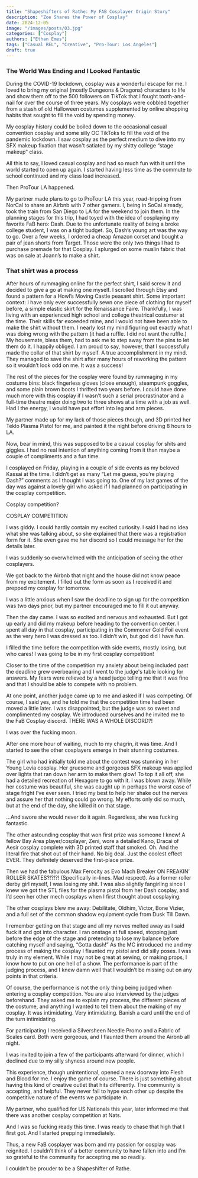 ```yaml
---
title: "Shapeshifters of Rathe: My FAB Cosplayer Origin Story"
description: "Zoe Shares the Power of Cosplay"
date: 2024-12-05
image: "/images/posts/03.jpg"
categories: ["Cosplay"]
authors: ["Ethan Emes"]
tags: ["Casual REL", "Creative", "Pro-Tour: Los Angeles"]
draft: true
---
```


###  The World Was Ending and I Looked Fantastic
During the COVID-19 lockdown, cosplay was a wonderful escape for me. I loved to bring my original (mostly Dungeons & Dragons) characters to life and show them off to the 500 followers on TikTok that I fought tooth-and-nail for over the course of three years. My cosplays were cobbled together from a stash of old Halloween costumes supplemented by online shopping habits that sought to fill the void by spending money. 

My cosplay history could be boiled down to the occasional casual convention cosplay and some silly OC TikToks to fill the void of the pandemic lockdown. I saw cosplay as the perfect medium to dive into my SFX makeup fixation that wasn't satiated by my shitty college “stage makeup” class. 

All this to say, I loved casual cosplay and had so much fun with it until the world started to open up again. I started having less time as the commute to school continued and my class load increased. 

Then ProTour LA happened.

My partner made plans to go to ProTour LA this year, road-tripping from NorCal to share an Airbnb with 7 other gamers. I, being in SoCal already, took the train from San Diego to LA for the weekend to join them. In the planning stages for this trip, I had toyed with the idea of cosplaying my favorite FaB hero: Dash. Due to the unfortunate reality of being a broke college student, I was on a tight budget. So, Dash’s young art was the way to go. Over a few weeks, I ordered a cheap Amazon corset and bought a pair of jean shorts from Target. Those were the only two things I had to purchase premade for that Cosplay. I splurged on some muslin fabric that was on sale at Joann’s to make a shirt. 

### That shirt was a process
After hours of rummaging online for the perfect shirt, I said screw it and decided to give a go at making one myself. I scrolled through Etsy and found a pattern for a Howl’s Moving Castle peasant shirt. Some important context: I have only ever successfully sewn one piece of clothing for myself before, a simple elastic skirt for the Renaissance Faire. Thankfully, I was living with an experienced high school and college theatrical costumer at the time. Their skills far exceeded mine, and I would not have been able to make the shirt without them. I nearly lost my mind figuring out exactly what I was doing wrong with the pattern (it had a ruffle. I did not want the ruffle.) My housemate, bless them, had to ask me to step away from the pins to let them do it. I happily obliged. I am proud to say, however, that I successfully made the collar of that shirt by myself. A true accomplishment in my mind. They managed to save the shirt after many hours of reworking the pattern so it wouldn’t look odd on me. It was a success! 

The rest of the pieces for the cosplay were found by rummaging in my costume bins: black fingerless gloves (close enough), steampunk goggles, and some plain brown boots I thrifted two years before. I could have done much more with this cosplay if I wasn’t such a serial procrastinator and a full-time theatre major doing two to three shows at a time with a job as well. Had I the energy, I would have put effort into leg and arm pieces. 

My partner made up for my lack of those pieces though, and 3D printed her Teklo Plasma Pistol for me, and painted it the night before driving 8 hours to LA. 

Now, bear in mind, this was supposed to be a casual cosplay for shits and giggles. I had no real intention of anything coming from it than maybe a couple of compliments and a fun time. 

I cosplayed on Friday, playing in a couple of side events as my beloved Kassai at the time. I didn’t get as many “Let me guess, you’re playing Dash?” comments as I thought I was going to. One of my last games of the day was against a lovely girl who asked if I had planned on participating in the cosplay competition. 

Cosplay competition?

COSPLAY COMPETITION

I was giddy. I could hardly contain my excited curiosity. I said I had no idea what she was talking about, so she explained that there was a registration form for it. She even gave me her discord so I could message her for the details later. 

I was suddenly so overwhelmed with the anticipation of seeing the other cosplayers. 

We got back to the Airbnb that night and the house did not know peace from my excitement. I filled out the form as soon as I received it and prepped my cosplay for tomorrow. 

I was a little anxious when I saw the deadline to sign up for the competition was two days prior, but my partner encouraged me to fill it out anyway. 

Then the day came. I was so excited and nervous and exhausted. But I got up early and did my makeup before heading to the convention center. I spent all day in that cosplay, participating in the Commoner Gold Foil event as the very hero I was dressed as too. I didn’t win, but god did I have fun. 

I filled the time before the competition with side events, mostly losing, but who cares! I was going to be in my first cosplay competition!

Closer to the time of the competition my anxiety about being included past the deadline grew overbearing and I went to the judge's table looking for answers. My fears were relieved by a head judge telling me that it was fine and that I should be able to compete with no problem. 

At one point, another judge came up to me and asked if I was competing. Of course, I said yes, and he told me that the competition time had been moved a little later. I was disappointed, but the judge was so sweet and complimented my cosplay. We introduced ourselves and he invited me to the FaB Cosplay discord. THERE WAS A WHOLE DISCORD?!

I was over the fucking moon. 

After one more hour of waiting, much to my chagrin, it was time. And I started to see the other cosplayers emerge in their stunning costumes. 

The girl who had initially told me about the contest was stunning in her Young Levia cosplay. Her gruesome and gorgeous SFX makeup was applied over lights that ran down her arm to make them glow! To top it all off, she had a detailed recreation of Hexagore to go with it. I was blown away. While her costume was beautiful, she was caught up in perhaps the worst case of stage fright I’ve ever seen. I tried my best to help her shake out the nerves and assure her that nothing could go wrong. My efforts only did so much, but at the end of the day, she killed it on that stage. 

…And swore she would never do it again. Regardless, she was fucking fantastic.

The other astounding cosplay that won first prize was someone I knew! A fellow Bay Area player/cosplayer, Zeni, wore a detailed Kano, Dracai of Aesir cosplay complete with 3D printed staff that smoked. Oh. And the literal fire that shot out of their hand. No big deal. Just the coolest effect EVER. They definitely deserved the first-place prize.

Then we had the fabulous Max Ferocity as Evo Mach Breaker ON FREAKIN’ ROLLER SKATES?!?!?! (Specifically in-lines. Mad respect). As a former roller derby girl myself, I was losing my shit. I was also slightly fangirling since I knew we got the STL files for the plasma pistol from her Dash cosplay, and I’d seen her other mech cosplays when I first thought about cosplaying. 

The other cosplays blew me away: Debilitate, Oldhim, Victor, Bone Vizier, and a full set of the common shadow equipment cycle from Dusk Till Dawn. 

I remember getting on that stage and all my nerves melted away as I said fuck it and got into character. I ran onstage at full speed, stopping just before the edge of the stage and pretending to lose my balance before catching myself and saying, “Gotta dash!” As the MC introduced me and my process of making the cosplay I flaunted my pistol and did silly poses. I was truly in my element. While I may not be great at sewing, or making props, I know how to put on one hell of a show. The performance is part of the judging process, and I knew damn well that I wouldn’t be missing out on any points in that criteria. 

Of course, the performance is not the only thing being judged when entering a cosplay competition. You are also interviewed by the judges beforehand. They asked me to explain my process, the different pieces of the costume, and anything I wanted to tell them about the making of my cosplay. It was intimidating. Very intimidating. Banish a card until the end of the turn intimidating. 

For participating I received a Silversheen Needle Promo and a Fabric of Scales card. Both were gorgeous, and I flaunted them around the Airbnb all night. 

I was invited to join a few of the participants afterward for dinner, which I declined due to my silly shyness around new people. 

This experience, though unintentional, opened a new doorway into Flesh and Blood for me. I enjoy the game of course. There is just something about having this kind of creative outlet that hits differently. The community is accepting, and helpful. They never fail to hype each other up despite the competitive nature of the events we participate in. 

My partner, who qualified for US Nationals this year, later informed me that there was another cosplay competition at Nats. 

And I was so fucking ready this time. I was ready to chase that high that I first got. And I started prepping immediately. 

Thus, a new FaB cosplayer was born and my passion for cosplay was reignited. I couldn’t think of a better community to have fallen into and I’m so grateful to the community for accepting me so readily. 

I couldn’t be prouder to be a Shapeshifter of Rathe. 
